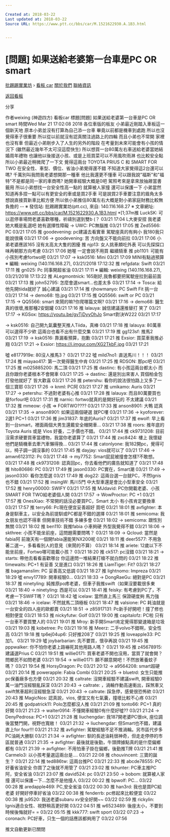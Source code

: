 ```yaml
---

Created at: 2018-03-22
Last updated at: 2018-03-22
Source URL: https://www.ptt.cc/bbs/car/M.1521622930.A.1B3.html


---
```


# [問題] 如果送給老婆第一台車是PC OR smart


[批踢踢實業坊](https://www.ptt.cc/) › [看板 car](https://www.ptt.cc/bbs/car/index.html) [關於我們](https://www.ptt.cc/about.html) [聯絡資訊](https://www.ptt.cc/contact.html)

[返回看板](https://www.ptt.cc/bbs/car/index.html)

分享

作者weixing (神遊四方)
看板car
標題\[問題\] 如果送給老婆第一台車是PC OR smart
時間Wed Mar 21 17:02:08 2018
各位車版的板友 小弟最近剛踏入車板這一個新天地 原本小弟並沒有打算為自己添一台車 畢竟以前都是機車到處跑 所以也沒覺得車子很重要 所以從以前就沒有認真關注過路上的四輪 而且小弟也不常開 家裡也沒有車 但最近小弟剛步入了人生的另外的階段 在考量到未來可能會有小孩的情況下 (雖然最近幾年不太可沒這麼快生) 所以想買一台80萬左右車送給老婆當她結婚周年禮物 也讓他以後接送小孩、或是上班買菜可以不用風吹雨淋 也比較安全點 所以小弟最近稍微爬了一下文 覺得這兩台 TOYOTA PRIUS C 和 SMART FOR TWO 在安全性、車型、價位、省油小弟覺得還不錯 不知道大家覺得這2台還可以嗎? 千萬別叫我問我老婆想開那一種車 他比我還更不懂車 可以跟我說"福斯"和"福特"不是都是同一家的車商嗎? 她開車經驗大概是0吧 駕照考來是拿來放抽屜當書籤用 所以小弟想找一台安全性高一點的 就算被人家撞 還可以保護一下 小弟當然知道再多捏一點可以有更安全的車或是買2手車 可是說買2手車要注意的眉角太多 想說直接買新車比較方便 所以依小弟推估80萬左右大概是對小弟家庭財務比較無負擔的 -- ※ 發信站: 批踢踢實業坊(ptt.cc), 來自: 140.116.168.27 ※ 文章網址: <https://www.ptt.cc/bbs/car/M.1521622930.A.1B3.html> \*\[1;37m推 LuckSK: 可以逛停車場問老婆喜歡哪種，祈禱別選到雙b (？ 03/21 17:04 L大麥安捏 我老婆她大概是亂選吧 她有選擇性障礙
→ UWC: PC無腦推 03/21 17:05
推 Zed5566: PC 03/21 17:05
推 goodevening: pc建議去看實車 駕駛座真的有夠小 我180我只能說很痛 03/21 17:06
→ goodevening: 苦 方向盤又不能向前拉 03/21 17:06
小弟老婆應該165 沒有太高太大隻的困擾
推 njp13: 女人挑車頗吃外表 可以先探探口味再朝那方向考慮 03/21 17:06
她喔 一定會說不用買 繼續騎車
推 pb1101: 可能有小孩別考慮fortwo吧 03/21 17:07
→ ksk0516: Mini 03/21 17:09
MINI有點過預算 ※ 編輯: weixing (140.116.168.27), 03/21/2018 17:12:32
推 refgdata: Swift 03/21 17:11
推 gn025: Pc 同事開超省油 03/21 17:11
※ 編輯: weixing (140.116.168.27), 03/21/2018 17:13:22
推 ALegmontnick: 165剛好,我魯都要把駕駛座拉到最前面 03/21 17:13
推 john52795: 怎麼會選smart...也差太多 03/21 17:14
→ Tosca: 給他先開tiida就好了 誠心建議 03/21 17:14
推 rjhowmanyo: PC Swift Fit 挑一台 03/21 17:14
→ demo68: 怕.jpg 03/21 17:15
推 QQ5566: swift or PC 03/21 17:15
→ QQ5566: smart 來鬧的嘛?你爬哪篇文啊? 03/21 17:16
→ demo68: 醫生真的很壞,推那種2安鋁罐 03/21 17:16
推 lalauya: 誠信建議還推替打 笑了 03/21 17:17
→ KGSox: <https://youtu.be/gvTjDyyOhJo> Smart對決W222 03/21 17:17

→ ksk0516: 自己開九氣囊整天推人Tiida，真棒 03/21 17:18
推 lalauya: 80萬車可以選得不少欸 這兩台也看不出有什麼交集 03/21 17:19
推 gg123sf: 推馬2 03/21 17:19
→ ksk0516: 靠漏看預算，抱歉 03/21 17:21
推 Exsior: 買菜車我推必翔 03/21 17:21
→ Exsior: <https://i.imgur.com/XG2TkbF.jpg> 03/21 17:21

噓 e8177919e: 80沒人推馬3？ 03/21 17:22
噓 mild7no1: 直送馬川！！！ 03/21 17:24
推 miayao417: 第一次覺得醫生中肯 03/21 17:25
推 RDSON: 那pc吧 03/21 17:25
推 m025885200: 馬二頂 03/21 17:25
推 dastinc: 有小孩這兩台都太小 而且你跟你老婆根本不會開車 03/21 17:25
→ dastinc: 還是別出來害人 買個柏金包打發他就好了 皆大歡喜 03/21 17:26
推 petershu: 看你的說法很怕路上又多了一個三寶耶 03/21 17:26
→ knml: PC阿 03/21 17:27
推 umikamo: Auris 03/21 17:27
→ petershu: 不過對老婆有心推 03/21 17:28
推 lalauya: 而且80萬要買也是forfour吧 03/21 17:31
推 narnic: fortwo就真的是開好玩的 不太建議 03/21 17:32
推 mmeow: 小孩 => FORTWO???? 03/21 17:33
推 anson8901: 大鴨 認真 03/21 17:35
→ anson8901: 如果這兩個硬選 就PC嘍 03/21 17:36
→ kyoforever: 2選1 PC+1 03/21 17:36
推 jim31837: 年底的Auris? 03/21 17:37
推 ewolf: 早上看到一台smart，裡面兩個大男生還戴安全帽開車… 03/21 17:38
推 roors: 推年底的Toyota Auris 或是 Vios 好養，二手價也不錯。 03/21 17:44
推 ck9731208: 目前沒需求硬要買車當禮物，我當你老婆算了 03/21 17:44
推 zxc8424: 樓上 我懷疑他們是騎機車去牽汽車懶得換... 03/21 17:44
推 catonlyone: 我182開pc，覺得可以，椅子調一調沒事的 03/21 17:45
推 dayjay: vios就可以了 03/21 17:46
→ amwn6123112: Pc 03/21 17:48
→ my7752: Smart屁屁被撞會怎樣?不敢想。 03/21 17:48
推 ck9731208: 認真回pc，你去看他們的廣告就知道了 03/21 17:48
推 hito80686: PC 03/21 17:49
推 jason0330: PC實在，Smart潮 03/21 17:49
→ jason0330: 看你怎麼選 03/21 17:49
推 dog22: 這兩台選一台就PC，不然Ignis也不錯 03/21 17:52
推 insingW: 馬川5門 中大型車還是會比小型車安全 03/21 17:52
推 henry00000: SWIFY 03/21 17:55
推 MJdavid: PC你開載老婆、小孩 SMART FOR TWO給老婆個人開 03/21 17:57
→ WowProctor: PC +1 03/21 17:57
推 OnesXiao: 不常開的話沒必要買PC，Smart 太小 有小孩肯定要換車 03/21 17:57
推 terry66: Pc現在便宜妥善超好 買吧 03/21 18:01
推 avfighter: 本身是馴車主，以安全為前提馴或PC都是不錯的選擇 03/21 18:01
推 semicoma: 我女朋友也認不得車 但開車技術不錯 多練多會 03/21 18:02
→ semicoma: 跟性別無關 03/21 18:02
推 ben110: 我推fabia 小車夠硬 外型我覺得不錯 03/21 18:06
→ skthree: 小孩不能坐前座，這問題需要問嗎？ 03/21 18:09
→ Qcloud: 當然是fabia阿 前幾天有一個開fabia還能笑NX200呢 03/21 18:11
推 deer5577: 不用急著二選一，多看看別人的意見（來鬧的不算） 03/21 18:14
推 ariete: 12歲以下不能坐前座，Fortwo哪可能載小孩？ 03/21 18:20
推 ck517: pc沒錯 03/21 18:21
→ starts: 帶他去看看喜歡哪台 你這邊問一堆結果打槍不就白問的 03/21 18:22
推 timewaits: PC+1 有妥善 又是進口 03/21 18:26
推 LiamTiger: Fit? 03/21 18:27
推 bagamanslim: PC 妥善高又低調 03/21 18:27
推 lightnomo: Impreza 03/21 18:29
噓 envy17789: 開車經驗0... 03/21 18:33
→ DongRaeGu: 絕對是PC 03/21 18:37
推 ninetyling: 純推原po疼老婆，但車子我推swift（如果沒要載很多東 03/21 18:40
→ ninetyling: 西是可以 03/21 18:41
推 feisky: 有考慮到PC了，不考慮一下SWIFT嗎？ 03/21 18:42
噓 icelaw: 當然直上馬三 保證硬度夠 馬力強 03/21 18:46
→ icelaw: 不然就馬二頂極板 03/21 18:47
推 valsione: PC 耗油就是一台安全的四人座的歐都賣 03/21 18:51
→ z85917131: Pc新手好開吧！撞了修也相對便宜 03/21 18:53
推 nickyfutw: Golf 03/21 19:00
推 capitalofz: PC啦 只有一台車不要買雙人的 03/21 19:01
推 Mroy: 新手開Smart肯定覺得那變速箱是垃圾 03/21 19:03
推 kobetree: Pc 03/21 19:16
推 Meerz: 二手volvo不錯啊，安全性高 03/21 19:18
推 tp6ej04up6: 只好推208了 03/21 19:25
推 loveapple33: PC加1。 03/21 19:29
噓 joybarbarian: 先不要買，懷孕再說 03/21 19:45
推 pppwalker: 你不怕你老婆上路嚇死其他用路人嗎？ 03/21 19:45
推 z45678915: 建議選Prius C 03/21 19:51
推 willie0171: 買車老婆不開也沒用，當買了就會開？問鄉民不如問老婆 03/21 19:54
→ willie0171: 願不願意開吧！不然放著養蚊子嗎？ 03/21 19:54
推 HorsyDragon: Pc 03/21 20:12
→ a9564208: smart超硬 03/21 20:14
推 powerapple: Fabia Combi 03/21 20:25
→ bluetrd: 女生只能推pc保養廠多也方便 03/21 20:32
推 caltrate: 沒開車經驗不建議swift, 開車經驗0萬一油門沒經驗亂踩深 03/21 20:43
→ caltrate: ，渦輪作動高速衝出，踩煞車又swift煞車超利沒經驗急深 03/21 20:43
→ caltrate: 踩急停，感覺很恐怖欸 03/21 20:43
推 MagicNos: 認真說，vios, 便宜又有七氣囊，撞壞比較不心疼 03/21 20:45
推 godpatrick11: Polo怎麼都沒人推 03/21 21:09
推 tonto66: PC+1 真的好開 03/21 21:23
→ walter0914: 不懂開車經驗0有什麼好噓?? 03/21 21:24
→ DenyPedrosa: PC+1 03/21 21:28
推 liuchengdar: 我187開老婆PC很ok, 座位調後當雙門開，視野也寬敞！ 03/21 21:32
→ liuchengdar: 但Smart也不錯，建議直上for four!!! 03/21 21:32
推 avfighter: 駕駛經驗不足不推渦輪。另市區代步多PC油耗大勝馴 03/21 21:34
→ avfighter: 馴的長途油耗很神奇，但走走停停的市區就普通 03/21 21:35
→ avfighter: 最後就是後勤，牛頭牌據點真的是什麼偏鄉都有 03/21 21:39
→ avfighter: 不用怕車子掛在偏鄉，後勤推T牌 03/21 21:41
推 Carmelo3: 以小孩考量選這兩台是.... 03/21 22:08
推 chouvincent: 三寶的誕生？ 03/21 22:14
推 ted886tw: 這兩台推PC 03/21 22:33
推 abcde78555: PC好養省油安全 你買了之後就不用管了 03/21 23:02
推 tkhunter: PC車主推PC阿，安全省油 03/21 23:07
推 david524: pc 03/21 23:50
→ bobom: 就算被人家撞 還可以保護一下…怎麼不是他撞人 03/22 00:22
推 bpwolf: PC... 03/22 00:28
推 aredapple469: PC,安全省油 03/22 00:30
推 han3rd: 我也是買PC給老婆 好開好停車好省油 03/22 00:38
推 fenderrb: pc修起來比較便宜 03/22 00:38
推 js9520: 我送老婆subaru xv安全好開~~ 03/22 02:59
推 rickylin: Ignis適合女性、視野稍高更好開 03/22 04:51
推 w6523489: 後座太小，不要到時候後悔就好= = 03/22 05:15
推 kkk777: swift sport 03/22 07:23
→ coronach: PC好車，只生一個的話應該都夠用了 03/22 07:56

推文自動更新已關閉

